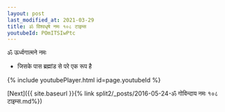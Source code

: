 ```yaml
---
layout: post
last_modified_at: 2021-03-29
title: ॐ विश्वधृषे नमः १०८ टाइम्स
youtubeId: POmITSIwPtc
---
```

 
 
 ॐ ऊर्ध्वगात्मने नमः  
 
 -  जिसके पास ब्रह्मांड से परे एक रूप है 
 
  
 
  
 
 
 
 
 
 


{% include youtubePlayer.html id=page.youtubeId %}
 
[Next]({{ site.baseurl }}{% link  split2/_posts/2016-05-24-ॐ गोविन्दाय नमः १०८ टाइम्स.md%})
 
